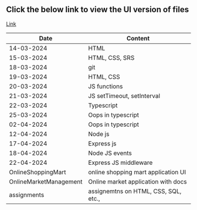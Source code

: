 ## Click the below link to view the UI version of files

[Link](https://aspirecoe.github.io/ATHIDYA_U/)

| Date                   | Content                              |
| ---------------------- | ------------------------------------ |
| 14-03-2024             | HTML                                 |
| 15-03-2024             | HTML, CSS, SRS                       |
| 18-03-2024             | git                                  |
| 19-03-2024             | HTML, CSS                            |
| 20-03-2024             | JS functions                         |
| 21-03-2024             | JS setTimeout, setInterval           |
| 22-03-2024             | Typescript                           |
| 25-03-2024             | Oops in typescript                   |
| 02-04-2024             | Oops in typescript                   |
| 12-04-2024             | Node js                              |
| 17-04-2024             | Express js                           |
| 18-04-2024             | Node JS events                       |
| 22-04-2024             | Express JS middleware                |
| OnlineShoppingMart     | online shopping mart application UI  |
| OnlineMarketManagement | Online market application with docs  |
| assignments            | assignemtns on HTML, CSS, SQL, etc., |
